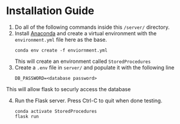 # Installation Guide
1. Do all of the following commands inside this `/server/` directory.
2. Install [Anaconda](https://www.anaconda.com/products/distribution) and create a virtual environment with the `environment.yml` file here as the base.
    ```
    conda env create -f enviornment.yml
    ```
    This will create an environment called `StoredProcedures`
3. Create a `.env` file in `server/` and populate it with the following line
    ```
    DB_PASSWORD=<database password>
    ```
This will allow flask to securly access the database

4. Run the Flask server. Press Ctrl-C to quit when done testing.
    ```
    conda activate StoredProcedures
    flask run
    ```
